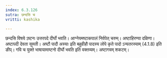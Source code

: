 ```yaml
---
index: 6.3.126
sutra: छन्दसि च
vritti: kashika

---
```

छन्दसि विषये ऽष्टनः उत्तरपदे दीर्घो भवति। आग्नेयमष्टाकपालं निर्वपेत् चरुम्। अष्टाहिरण्या दक्षिणा। अष्टापदी देवता सुमती। अष्टौ पादौ अस्याः इति बहुव्रीहौ पादस्य लोपे कृते पादो ऽन्यतरस्याम् (4.1.8) इति ङीप्। गवि च युक्ते भाषायामाष्टनो दीर्घो भवति इति वक्तव्यम्। अष्टागवम् शकटम्।